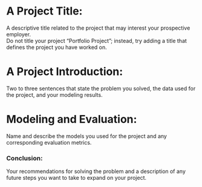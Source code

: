 # A Project Title:
A descriptive title related to the project that may interest your prospective employer.   
Do not title your project “Portfolio Project”; instead, try adding a title that defines the project you have worked on. 

# A Project Introduction: 
Two to three sentences that state the problem you solved, the data used for the project, and your modeling results.  

# Modeling and Evaluation: 
Name and describe the models you used for the project and any corresponding evaluation metrics.  

### Conclusion: 
Your recommendations for solving the problem and a description of any future steps you want to take to expand on your project. 
